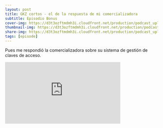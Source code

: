 ```yaml
---
layout: post
title: GKZ cortos - el de la respuesta de mi comercializadora
subtitle: Episodio Bonus
cover-img: https://d3t3ozftmdmh3i.cloudfront.net/production/podcast_uploaded_nologo/14743809/14743809-1619370377976-ce118b9b0f9a8.jpg
thumbnail-img: https://d3t3ozftmdmh3i.cloudfront.net/production/podcast_uploaded_nologo/14743809/14743809-1619370377976-ce118b9b0f9a8.jpg
share-img: https://d3t3ozftmdmh3i.cloudfront.net/production/podcast_uploaded_nologo/14743809/14743809-1619370377976-ce118b9b0f9a8.jpg
tags: [episode]
---
```


Pues me respondió la comercializadora sobre su sistema de gestión de claves de acceso.
<iframe src='https://podcasters.spotify.com/pod/show/geekingzone/embed/episodes/GKZ-cortos---el-de-la-respuesta-de-mi-comercializadora-e2evjj6' height='204px' width='380px' frameborder='0' scrolling='no'></iframe>